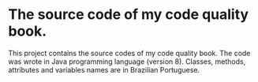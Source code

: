 # The source code of my code quality book.
This project contains the source codes of my code quality book. The code was wrote in Java programming language (version 8). Classes, methods, attributes and variables names are in Brazilian Portuguese.
